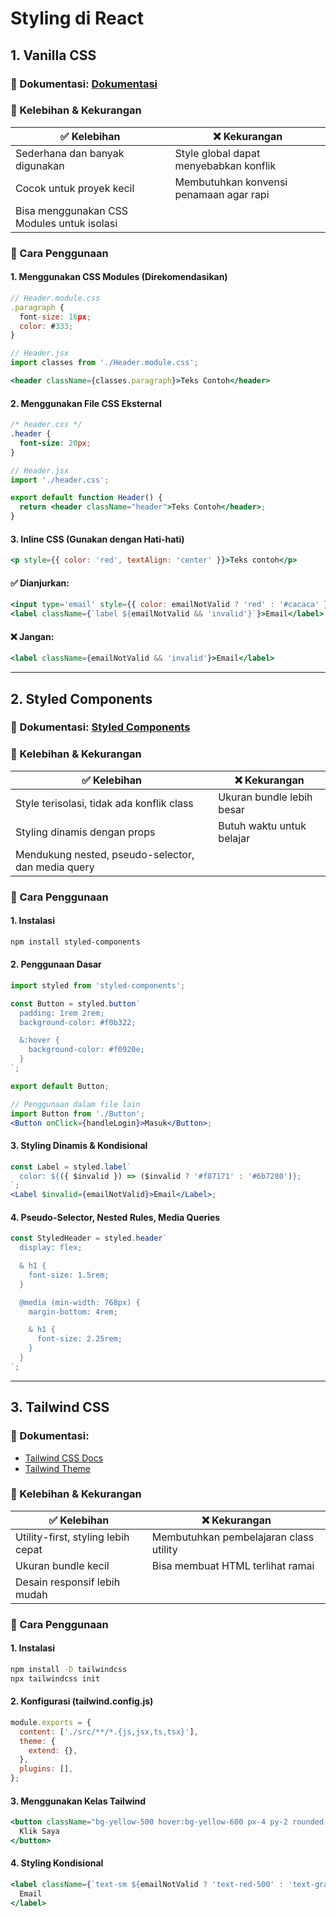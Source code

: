 # Styling di React

## 1. Vanilla CSS

### 📖 Dokumentasi: [Dokumentasi](#https://developer.mozilla.org/en-US/docs/Web/CSS)

### 📌 Kelebihan & Kekurangan

| ✅ Kelebihan                               | ❌ Kekurangan                           |
| ------------------------------------------ | --------------------------------------- |
| Sederhana dan banyak digunakan             | Style global dapat menyebabkan konflik  |
| Cocok untuk proyek kecil                   | Membutuhkan konvensi penamaan agar rapi |
| Bisa menggunakan CSS Modules untuk isolasi |                                         |

### 🚀 Cara Penggunaan

#### 1. Menggunakan CSS Modules (Direkomendasikan)

```jsx
// Header.module.css
.paragraph {
  font-size: 16px;
  color: #333;
}

// Header.jsx
import classes from './Header.module.css';

<header className={classes.paragraph}>Teks Contoh</header>
```

#### 2. Menggunakan File CSS Eksternal

```css
/* header.css */
.header {
  font-size: 20px;
}
```

```jsx
// Header.jsx
import './header.css';

export default function Header() {
  return <header className="header">Teks Contoh</header>;
}
```

#### 3. Inline CSS (Gunakan dengan Hati-hati)

```jsx
<p style={{ color: 'red', textAlign: 'center' }}>Teks contoh</p>
```

#### ✅ Dianjurkan:

```jsx
<input type='email' style={{ color: emailNotValid ? 'red' : '#cacaca' }} />
<label className={`label ${emailNotValid && 'invalid'}`}>Email</label>
```

#### ❌ Jangan:

```jsx
<label className={emailNotValid && 'invalid'}>Email</label>
```

---

## 2. Styled Components

### 📖 Dokumentasi: [Styled Components](https://styled-components.com/docs)

### 📌 Kelebihan & Kekurangan

| ✅ Kelebihan                                       | ❌ Kekurangan             |
| -------------------------------------------------- | ------------------------- |
| Style terisolasi, tidak ada konflik class          | Ukuran bundle lebih besar |
| Styling dinamis dengan props                       | Butuh waktu untuk belajar |
| Mendukung nested, pseudo-selector, dan media query |                           |

### 🚀 Cara Penggunaan

#### 1. Instalasi

```sh
npm install styled-components
```

#### 2. Penggunaan Dasar

```jsx
import styled from 'styled-components';

const Button = styled.button`
  padding: 1rem 2rem;
  background-color: #f0b322;

  &:hover {
    background-color: #f0920e;
  }
`;

export default Button;
```

```jsx
// Penggunaan dalam file lain
import Button from './Button';
<Button onClick={handleLogin}>Masuk</Button>;
```

#### 3. Styling Dinamis & Kondisional

```jsx
const Label = styled.label`
  color: ${({ $invalid }) => ($invalid ? '#f87171' : '#6b7280')};
`;
<Label $invalid={emailNotValid}>Email</Label>;
```

#### 4. Pseudo-Selector, Nested Rules, Media Queries

```jsx
const StyledHeader = styled.header`
  display: flex;

  & h1 {
    font-size: 1.5rem;
  }

  @media (min-width: 768px) {
    margin-bottom: 4rem;

    & h1 {
      font-size: 2.25rem;
    }
  }
`;
```

---

## 3. Tailwind CSS

### 📖 Dokumentasi:

- [Tailwind CSS Docs](https://tailwindcss.com/docs/installation/using-vite)
- [Tailwind Theme](https://tailwindcss.com/docs/theme)

### 📌 Kelebihan & Kekurangan

| ✅ Kelebihan                       | ❌ Kekurangan                          |
| ---------------------------------- | -------------------------------------- |
| Utility-first, styling lebih cepat | Membutuhkan pembelajaran class utility |
| Ukuran bundle kecil                | Bisa membuat HTML terlihat ramai       |
| Desain responsif lebih mudah       |                                        |

### 🚀 Cara Penggunaan

#### 1. Instalasi

```sh
npm install -D tailwindcss
npx tailwindcss init
```

#### 2. Konfigurasi (tailwind.config.js)

```js
module.exports = {
  content: ['./src/**/*.{js,jsx,ts,tsx}'],
  theme: {
    extend: {},
  },
  plugins: [],
};
```

#### 3. Menggunakan Kelas Tailwind

```jsx
<button className="bg-yellow-500 hover:bg-yellow-600 px-4 py-2 rounded-md">
  Klik Saya
</button>
```

#### 4. Styling Kondisional

```jsx
<label className={`text-sm ${emailNotValid ? 'text-red-500' : 'text-gray-600'}`}>
  Email
</label>
```
